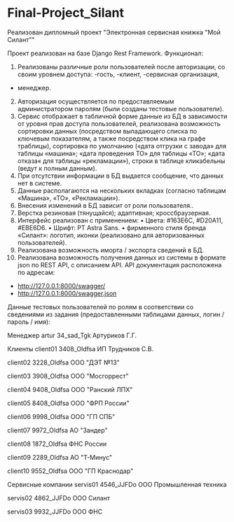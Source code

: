 # Final-Project_Silant

Реализован дипломный проект "Электронная сервисная книжка "Мой Силант""

Проект реализован на базе Django Rest Framework.
Функционал:
1. Реализованы различные роли пользователей после авторизации, со своим уровнем доступа: 
-гость, 
-клиент, 
-сервисная организация,
- менеджер.
2. Авторизация осуществляется по предоставляемым администратором паролям (были созданы тестовые пользователи).
3. Сервис отображает в табличной форме данные из БД в зависимости от уровня прав доступа пользователей, реализована возможность сортировки данных (посредством выпадающего списка по ключевым показателям, а также посредством клика на графе траблицы), сортировка по умолчанию («дата отгрузки с завода» для таблицы «машина»; «дата проведения ТО» для таблицы «ТО»; «дата отказа« для таблицы «рекламации»), строки в таблице кликабельны (ведут к полным данным).
4. При отсутствии информации в БД выдается сообщение, что данных нет в системе.
5. Данные располагаются на нескольких вкладках (согласно таблицам «Машина», «ТО», «Рекламации»).
6. Внесения изменений в БД зависит от роли пользователя..
7. Верстка резиновая (тянущайся); адаптивная; кроссбраузерная.
8. Интерфейс реализован с применением:
•	Цвета: #163E6C, #D20A11, #EBE6D6.
•	Шрифт: PT Astra Sans.
•	фирменного стиля бренда «Силант»: логотип, иконки (реализовано для авторизованных пользователей).
9. Реализована возможность иморта / экспорта сведений в БД.
10. Реализована возможность получения данных из системы в формате json по REST API, с описанием API. API документация расположена по адресам:
 - http://127.0.0.1:8000/swagger/
 - http://127.0.0.1:8000/swagger.json

Данные тестовых пользователей по ролям в соответствии со сведениями из задания (предоставленными таблицами данных, логин / пароль / имя):

Менеджер
artur
34_sad_Tgk
Артуриков Г.Г.


Клиенты
client01
3408_Oldfsa
ИП Трудников С.В.

client02
3228_Oldfsa
ООО "ДЭТ №13"

client03
3908_Oldfsa
ООО "Мосгоррест"

client04
9408_Oldfsa
ООО "Ранский ЛПХ"

client05
8408_Oldfsa
ООО "ФРП России"

client06
9998_Oldfsa
ООО "ГП СПБ"

client07
9972_Oldfsa
АО "Зандер"

client08
1872_Oldfsa
ФНС России

client09
2289_Oldfsa
АО "Т-Минус"

client10
9552_Oldfsa
ООО "ГП Краснодар"


Сервисные компании
servis01
4546_JJFDo
ООО Промышленная техника

servis02
4862_JJFDo
ООО Силант

servis03
9932_JJFDo
ООО ФНС

